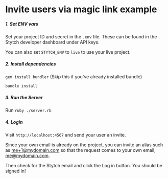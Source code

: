 # Invite users via magic link example

##### 1. Set ENV vars
Set your project ID and secret in the `.env` file.
These can be found in the Stytch developer dashboard under API keys. 

You can also set `STYTCH_ENV` to `live` to use your live project.

##### 2. Install dependencies

`gem install bundler` (Skip this if you've already installed bundle)

`bundle install`

##### 3. Run the Server

Run `ruby ./server.rb`

##### 4. Login

Visit `http://localhost:4567` and send your user an invite.

Since your own email is already on the project, you can invite an alias such as me+1@mydomain.com so that the request comes to your own email, me@mydomain.com.

Then check for the Stytch email and click the Log in button.
You should be signed in!

